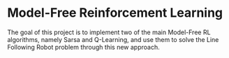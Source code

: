 # Model-Free Reinforcement Learning

The goal of this project is to implement two of the main Model-Free RL algorithms, namely Sarsa and Q-Learning, and use them to solve the Line Following Robot problem through this new approach. 